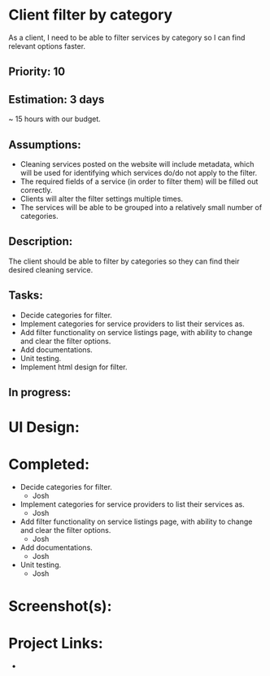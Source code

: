 # Client filter by category
As a client, I need to be able to filter services by category so I can find relevant options faster.

## Priority: 10

## Estimation: 3 days
~ 15 hours with our budget.

## Assumptions:
- Cleaning services posted on the website will include metadata, which will be used for identifying which services do/do not apply to the filter.
- The required fields of a service (in order to filter them) will be filled out correctly.
- Clients will alter the filter settings multiple times.
- The services will be able to be grouped into a relatively small number of categories.

## Description:
The client should be able to filter by categories so they can find their desired cleaning service.

## Tasks:
- Decide categories for filter.
- Implement categories for service providers to list their services as.
- Add filter functionality on service listings page, with ability to change and clear the filter options.
- Add documentations.
- Unit testing.
- Implement html design for filter.

## In progress:



# UI Design:
## 

# Completed:
- Decide categories for filter.
    - Josh
- Implement categories for service providers to list their services as.
    - Josh
- Add filter functionality on service listings page, with ability to change and clear the filter options.
    - Josh
- Add documentations.
    - Josh  
- Unit testing.
    - Josh

# Screenshot(s):
## 

# Project Links:
- 
